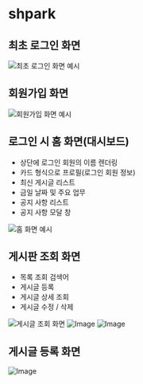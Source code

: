 # shpark

## 최초 로그인 화면

![최초 로그인 화면 예시](https://github.com/user-attachments/assets/09e3a76d-31aa-48cc-811c-084af5eaa2c3)

## 회원가입 화면

![회원가입 화면 예시](https://github.com/user-attachments/assets/bb1448c3-b976-4fb9-8518-76986b44afc9)

## 로그인 시 홈 화면(대시보드)
- 상단에 로그인 회원의 이름 렌더링 
- 카드 형식으로 프로필(로그인 회원 정보)
- 최신 게시글 리스트
- 금일 날짜 및 주요 업무
- 공지 사항 리스트
- 공지 사항 모달 창 

![홈 화면 예시](https://github.com/user-attachments/assets/68b20b52-c134-4d10-a65c-5d446596241e)

## 게시판 조회 화면
- 목록 조회 검색어
- 게시글 등록
- 게시글 상세 조회
- 게시글 수정 / 삭제

![게시글 조회 화면](https://github.com/user-attachments/assets/fa38edfe-6f32-4280-98ed-4daabd048008)
![Image](https://github.com/user-attachments/assets/249ee585-34a6-4966-bab1-96a4e42ca3b4)
![Image](https://github.com/user-attachments/assets/6f2fc2bf-3bf2-4fca-b91b-e0e8686f4214)

## 게시글 등록 화면

![Image](https://github.com/user-attachments/assets/fcf7032b-819f-4104-a4a6-5bd8a4afa8c1)

